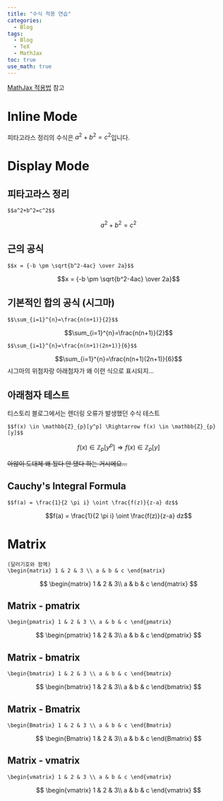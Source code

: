 ```yaml
---
title: "수식 적용 연습"
categories:
  - Blog
tags:
  - Blog
  - TeX
  - MathJax
toc: true
use_math: true
---
```


[MathJax 적용법](https://subinium.github.io/mathjax/) 참고

# Inline Mode
피타고라스 정리의 수식은 $a^2+b^2=c^2$입니다.

# Display Mode
## 피타고라스 정리  
```
$$a^2+b^2=c^2$$
```
$$a^2+b^2=c^2$$

## 근의 공식
```
$$x = {-b \pm \sqrt{b^2-4ac} \over 2a}$$
```
$$x = {-b \pm \sqrt{b^2-4ac} \over 2a}$$  

## 기본적인 합의 공식 (시그마)
```
$$\sum_{i=1}^{n}=\frac{n(n+1)}{2}$$
```
$$\sum_{i=1}^{n}=\frac{n(n+1)}{2}$$
```
$$\sum_{i=1}^{n}=\frac{n(n+1)(2n+1)}{6}$$
```
$$\sum_{i=1}^{n}=\frac{n(n+1)(2n+1)}{6}$$
시그마의 위첨자랑 아래첨자가 왜 이런 식으로 표시되지...

## 아래첨자 테스트
티스토리 블로그에서는 렌더링 오류가 발생했던 수식 테스트
```
$$f(x) \in \mathbb{Z}_{p}[y^p] \Rightarrow f(x) \in \mathbb{Z}_{p}[y]$$
```
$$f(x) \in \mathbb{Z}_{p}[y^p] \Rightarrow f(x) \in \mathbb{Z}_{p}[y]$$

~~아않이 도대체 왜 됬다 안 됐다 하는 거시에요...~~

## Cauchy's Integral Formula
```
$$f(a) = \frac{1}{2 \pi i} \oint \frac{f(z)}{z-a} dz$$
```
$$f(a) = \frac{1}{2 \pi i} \oint \frac{f(z)}{z-a} dz$$

# Matrix
```
(달러기호와 함께)
\begin{matrix} 1 & 2 & 3 \\ a & b & c \end{matrix}
```
$$
\begin{matrix}
1 & 2 & 3\\
a & b & c
\end{matrix}
$$

## Matrix - pmatrix
```
\begin{pmatrix} 1 & 2 & 3 \\ a & b & c \end{pmatrix}
```
$$
\begin{pmatrix}
1 & 2 & 3\\
a & b & c
\end{pmatrix}
$$

## Matrix - bmatrix
```
\begin{bmatrix} 1 & 2 & 3 \\ a & b & c \end{bmatrix}
```
$$
\begin{bmatrix}
1 & 2 & 3\\
a & b & c
\end{bmatrix}
$$

## Matrix - Bmatrix
```
\begin{Bmatrix} 1 & 2 & 3 \\ a & b & c \end{Bmatrix}
```
$$
\begin{Bmatrix}
1 & 2 & 3\\
a & b & c
\end{Bmatrix}
$$

## Matrix - vmatrix
```
\begin{vmatrix} 1 & 2 & 3 \\ a & b & c \end{vmatrix}
```
$$
\begin{vmatrix}
1 & 2 & 3\\
a & b & c
\end{vmatrix}
$$